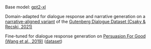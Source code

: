 Base model: [gpt2-xl](https://huggingface.co/gpt2-xl)

Domain-adapted for dialogue response and narrative generation on a [narrative-aligned variant](https://github.com/AbrahamSanders/gutenberg-dialog#download-narrative-aligned-datasets) of the [Gutenberg Dialogue Dataset (Csaky & Recski, 2021)](https://aclanthology.org/2021.eacl-main.11.pdf)

Fine-tuned for dialogue response generation on [Persuasion For Good (Wang et al., 2019)](https://aclanthology.org/P19-1566.pdf) ([dataset](https://gitlab.com/ucdavisnlp/persuasionforgood))
